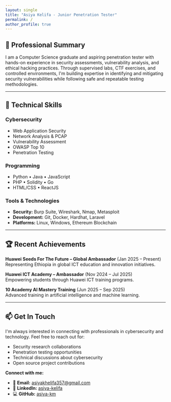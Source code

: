 ```yaml
---
layout: single
title: "Asiya Kelifa - Junior Penetration Tester"
permalink: /
author_profile: true
---
```


## 🎯 Professional Summary

I am a Computer Science graduate and aspiring penetration tester with hands-on experience in security assessments, vulnerability analysis, and ethical hacking practices. Through supervised labs, CTF exercises, and controlled environments, I'm building expertise in identifying and mitigating security vulnerabilities while following safe and repeatable testing methodologies.

---

## 🔧 Technical Skills

<div class="skills-grid">
<div class="skill-category">

### Cybersecurity
- Web Application Security
- Network Analysis & PCAP
- Vulnerability Assessment
- OWASP Top 10
- Penetration Testing

</div>
<div class="skill-category">

### Programming
- Python • Java • JavaScript
- PHP • Solidity • Go
- HTML/CSS • ReactJS

</div>
<div class="skill-category">

### Tools & Technologies
- **Security:** Burp Suite, Wireshark, Nmap, Metasploit
- **Development:** Git, Docker, Hardhat, Laravel
- **Platforms:** Linux, Windows, Ethereum Blockchain

</div>
</div>

---

## 🏆 Recent Achievements

**Huawei Seeds For The Future – Global Ambassador** (Jan 2025 – Present)  
Representing Ethiopia in global ICT education and innovation initiatives.

**Huawei ICT Academy – Ambassador** (Nov 2024 – Jul 2025)  
Empowering students through Huawei ICT training programs.

**10 Academy AI Mastery Training** (Jun 2025 – Sep 2025)  
Advanced training in artificial intelligence and machine learning.

---

## 📫 Get In Touch

I'm always interested in connecting with professionals in cybersecurity and technology. Feel free to reach out for:

- Security research collaborations
- Penetration testing opportunities
- Technical discussions about cybersecurity
- Open source project contributions

**Connect with me:**
- 📧 **Email:** asiyakhelifa357@gmail.com
- 💼 **LinkedIn:** [asiya-kelifa](https://www.linkedin.com/in/asiya-kelifa/)
- 💻 **GitHub:** [asiya-km](https://github.com/asiya-km)
